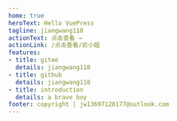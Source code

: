 ```yaml
---
home: true
heroText: Hello VuePress
tagline: jiangwang110
actionText: 点击查看 →
actionLink: /点击查看/俞小姐
features:
- title: gitee
  details: jiangwang110
- title: github
  details: jiangwang110
- title: introduction
  details: a brave boy
footer: copyright | jw13697128177@outlook.com
---
```


